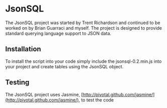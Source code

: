 JsonSQL
=======

The JsonSQL project was started by Trent Richardson and continued to be worked on by Brian Guarraci 
and myself. The project is designed to provide standard querying language support to JSON data.

Installation
------------

To install the script into your code simply include the jsonsql-0.2.min.js into your project and
create tables using the JsonSQL object.

Testing
-------

The JsonSQL project uses Jasmine, 
[http://pivotal.github.com/jasmine/](http://pivotal.github.com/jasmine/), to test the code